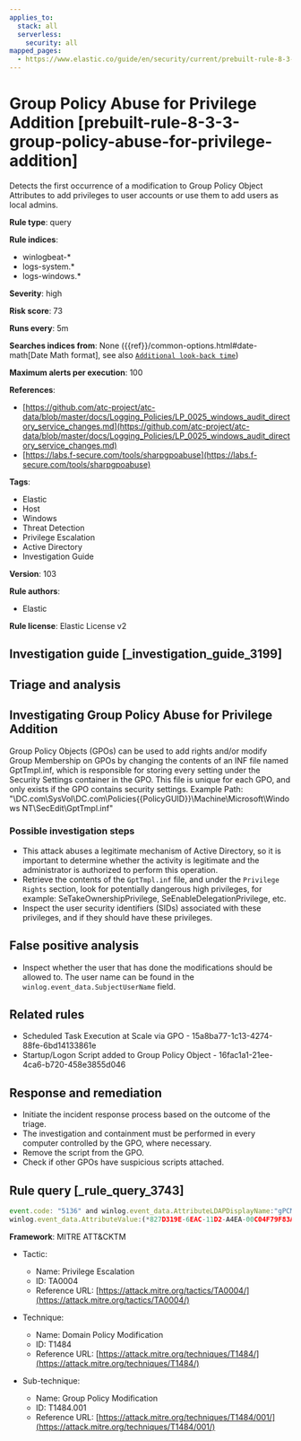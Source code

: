 ```yaml
---
applies_to:
  stack: all
  serverless:
    security: all
mapped_pages:
  - https://www.elastic.co/guide/en/security/current/prebuilt-rule-8-3-3-group-policy-abuse-for-privilege-addition.html
---
```


# Group Policy Abuse for Privilege Addition [prebuilt-rule-8-3-3-group-policy-abuse-for-privilege-addition]

Detects the first occurrence of a modification to Group Policy Object Attributes to add privileges to user accounts or use them to add users as local admins.

**Rule type**: query

**Rule indices**:

* winlogbeat-*
* logs-system.*
* logs-windows.*

**Severity**: high

**Risk score**: 73

**Runs every**: 5m

**Searches indices from**: None ({{ref}}/common-options.html#date-math[Date Math format], see also [`Additional look-back time`](docs-content://solutions/security/detect-and-alert/create-detection-rule.md#rule-schedule))

**Maximum alerts per execution**: 100

**References**:

* [https://github.com/atc-project/atc-data/blob/master/docs/Logging_Policies/LP_0025_windows_audit_directory_service_changes.md](https://github.com/atc-project/atc-data/blob/master/docs/Logging_Policies/LP_0025_windows_audit_directory_service_changes.md)
* [https://labs.f-secure.com/tools/sharpgpoabuse](https://labs.f-secure.com/tools/sharpgpoabuse)

**Tags**:

* Elastic
* Host
* Windows
* Threat Detection
* Privilege Escalation
* Active Directory
* Investigation Guide

**Version**: 103

**Rule authors**:

* Elastic

**Rule license**: Elastic License v2

## Investigation guide [_investigation_guide_3199]

## Triage and analysis

## Investigating Group Policy Abuse for Privilege Addition

Group Policy Objects (GPOs) can be used to add rights and/or modify Group Membership on GPOs by changing the contents of an INF file named GptTmpl.inf, which is responsible for storing every setting under the Security Settings container in the GPO. This file is unique for each GPO, and only exists if the GPO contains security settings. Example Path: "\\DC.com\SysVol\DC.com\Policies\{{PolicyGUID}}\Machine\Microsoft\Windows NT\SecEdit\GptTmpl.inf"

### Possible investigation steps

- This attack abuses a legitimate mechanism of Active Directory, so it is important to determine whether the activity is legitimate and the administrator is authorized to perform this operation.
- Retrieve the contents of the `GptTmpl.inf` file, and under the `Privilege Rights` section, look for potentially dangerous high privileges, for example: SeTakeOwnershipPrivilege, SeEnableDelegationPrivilege, etc.
- Inspect the user security identifiers (SIDs) associated with these privileges, and if they should have these privileges.

## False positive analysis

- Inspect whether the user that has done the modifications should be allowed to. The user name can be found in the `winlog.event_data.SubjectUserName` field.

## Related rules

- Scheduled Task Execution at Scale via GPO - 15a8ba77-1c13-4274-88fe-6bd14133861e
- Startup/Logon Script added to Group Policy Object - 16fac1a1-21ee-4ca6-b720-458e3855d046

## Response and remediation

- Initiate the incident response process based on the outcome of the triage.
- The investigation and containment must be performed in every computer controlled by the GPO, where necessary.
- Remove the script from the GPO.
- Check if other GPOs have suspicious scripts attached.

## Rule query [_rule_query_3743]

```js
event.code: "5136" and winlog.event_data.AttributeLDAPDisplayName:"gPCMachineExtensionNames" and
winlog.event_data.AttributeValue:(*827D319E-6EAC-11D2-A4EA-00C04F79F83A* and *803E14A0-B4FB-11D0-A0D0-00A0C90F574B*)
```

**Framework**: MITRE ATT&CKTM

* Tactic:

    * Name: Privilege Escalation
    * ID: TA0004
    * Reference URL: [https://attack.mitre.org/tactics/TA0004/](https://attack.mitre.org/tactics/TA0004/)

* Technique:

    * Name: Domain Policy Modification
    * ID: T1484
    * Reference URL: [https://attack.mitre.org/techniques/T1484/](https://attack.mitre.org/techniques/T1484/)

* Sub-technique:

    * Name: Group Policy Modification
    * ID: T1484.001
    * Reference URL: [https://attack.mitre.org/techniques/T1484/001/](https://attack.mitre.org/techniques/T1484/001/)



